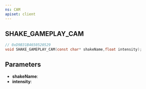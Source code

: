 ```yaml
---
ns: CAM
apiset: client
---
```

## SHAKE_GAMEPLAY_CAM

```c
// 0xD9B31B4650520529
void SHAKE_GAMEPLAY_CAM(const char* shakeName,float intensity);
```


## Parameters
* **shakeName**:
* **intensity**:



